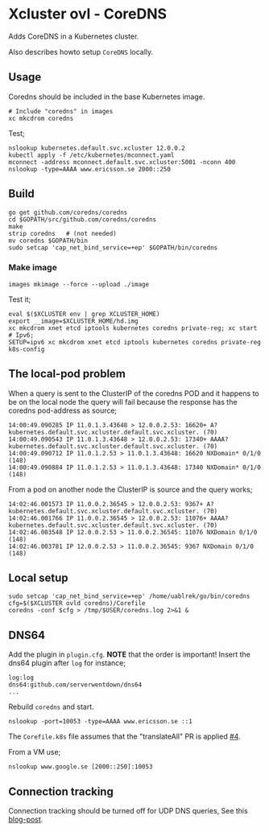 Xcluster ovl - CoreDNS
======================

Adds CoreDNS in a Kubernetes cluster.

Also describes howto setup `CoreDNS` locally.

Usage
-----

Coredns should be included in the base Kubernetes image.

```
# Include "coredns" in images
xc mkcdrom coredns
```

Test;

```
nslookup kubernetes.default.svc.xcluster 12.0.0.2
kubectl apply -f /etc/kubernetes/mconnect.yaml
mconnect -address mconnect.default.svc.xcluster:5001 -nconn 400
nslookup -type=AAAA www.ericsson.se 2000::250
```


Build
-----

```
go get github.com/coredns/coredns
cd $GOPATH/src/github.com/coredns/coredns
make
strip coredns   # (not needed)
mv coredns $GOPATH/bin
sudo setcap 'cap_net_bind_service=+ep' $GOPATH/bin/coredns
```

### Make image

```
images mkimage --force --upload ./image
```

Test it;
```
eval $($XCLUSTER env | grep XCLUSTER_HOME)
export __image=$XCLUSTER_HOME/hd.img
xc mkcdrom xnet etcd iptools kubernetes coredns private-reg; xc start
# Ipv6;
SETUP=ipv6 xc mkcdrom xnet etcd iptools kubernetes coredns private-reg k8s-config
```

## The local-pod problem

When a query is sent to the ClusterIP of the coredns POD and it
happens to be on the local node the query will fail because the
response has the coredns pod-address as source;

```
14:00:49.090285 IP 11.0.1.3.43648 > 12.0.0.2.53: 16620+ A? kubernetes.default.svc.xcluster.default.svc.xcluster. (70)
14:00:49.090543 IP 11.0.1.3.43648 > 12.0.0.2.53: 17340+ AAAA? kubernetes.default.svc.xcluster.default.svc.xcluster. (70)
14:00:49.090712 IP 11.0.1.2.53 > 11.0.1.3.43648: 16620 NXDomain* 0/1/0 (148)
14:00:49.090884 IP 11.0.1.2.53 > 11.0.1.3.43648: 17340 NXDomain* 0/1/0 (148)
```

From a pod on another node the ClusterIP is source and the query works;
```
14:02:46.001573 IP 11.0.0.2.36545 > 12.0.0.2.53: 9367+ A? kubernetes.default.svc.xcluster.default.svc.xcluster. (70)
14:02:46.001766 IP 11.0.0.2.36545 > 12.0.0.2.53: 11076+ AAAA? kubernetes.default.svc.xcluster.default.svc.xcluster. (70)
14:02:46.003548 IP 12.0.0.2.53 > 11.0.0.2.36545: 11076 NXDomain 0/1/0 (148)
14:02:46.003781 IP 12.0.0.2.53 > 11.0.0.2.36545: 9367 NXDomain 0/1/0 (148)
```


Local setup
-----------

```
sudo setcap 'cap_net_bind_service=+ep' /home/uablrek/go/bin/coredns
cfg=$($XCLUSTER ovld coredns)/Corefile
coredns -conf $cfg > /tmp/$USER/coredns.log 2>&1 &
```

## DNS64

Add the plugin in `plugin.cfg`. **NOTE** that the order is important!
Insert the dns64 plugin after `log` for instance;

```
log:log
dns64:github.com/serverwentdown/dns64
...
```

Rebuild `coredns` and start.

```
nslookup -port=10053 -type=AAAA www.ericsson.se ::1
```

The `Corefile.k8s` file assumes that the "translateAll" PR is applied
[#4](https://github.com/serverwentdown/dns64/pull/4).

From a VM use;

```
nslookup www.google.se [2000::250]:10053
```

## Connection tracking

Connection tracking should be turned off for UDP DNS queries, See this
[blog-post](https://jeanbruenn.info/2017/04/30/conntrack-and-udp-dns-with-iptables/).
